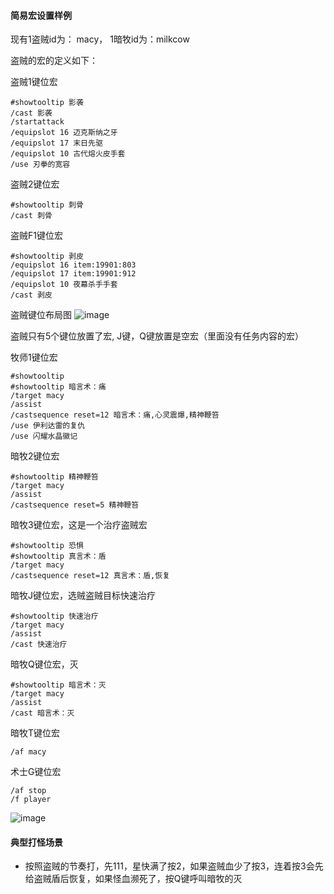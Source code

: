 #### 简易宏设置样例
现有1盗贼id为： macy， 1暗牧id为：milkcow

盗贼的宏的定义如下：

盗贼1键位宏
```
#showtooltip 影袭
/cast 影袭
/startattack
/equipslot 16 迈克斯纳之牙
/equipslot 17 末日先驱
/equipslot 10 古代熔火皮手套
/use 刃拳的宽容
```
盗贼2键位宏 

```
#showtooltip 刺骨
/cast 刺骨
```

盗贼F1键位宏

```
#showtooltip 剥皮
/equipslot 16 item:19901:803
/equipslot 17 item:19901:912
/equipslot 10 夜幕杀手手套
/cast 剥皮
```

盗贼键位布局图
![image](https://user-images.githubusercontent.com/7961235/188297647-2e59e405-236b-41cb-9dbd-13f9e8bc2410.png)


盗贼只有5个键位放置了宏, J键，Q键放置是空宏（里面没有任务内容的宏）

牧师1键位宏

```
#showtooltip 
#showtooltip 暗言术：痛
/target macy
/assist
/castsequence reset=12 暗言术：痛,心灵震爆,精神鞭笞
/use 伊利达雷的复仇
/use 闪耀水晶徽记
```

暗牧2键位宏

```
#showtooltip 精神鞭笞
/target macy
/assist
/castsequence reset=5 精神鞭笞

```

暗牧3键位宏，这是一个治疗盗贼宏

```
#showtooltip 恐惧
#showtooltip 真言术：盾
/target macy
/castsequence reset=12 真言术：盾,恢复

```

暗牧J键位宏，选贼盗贼目标快速治疗

```
#showtooltip 快速治疗
/target macy
/assist
/cast 快速治疗
```

暗牧Q键位宏，灭

```
#showtooltip 暗言术：灭
/target macy
/assist
/cast 暗言术：灭
```


暗牧T键位宏

```
/af macy
```
术士G键位宏

```
/af stop
/f player
```
![image](https://user-images.githubusercontent.com/7961235/188297666-85eb5176-b44d-49fc-b5a3-80974de96df6.png)



#### 典型打怪场景
- 按照盗贼的节奏打，先111，星快满了按2，如果盗贼血少了按3，连着按3会先给盗贼盾后恢复，如果怪血濒死了，按Q键呼叫暗牧的灭
